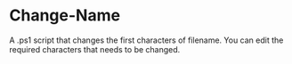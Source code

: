 # Change-Name
A .ps1 script that changes the first characters of filename.
You can edit the required characters that needs to be changed.
